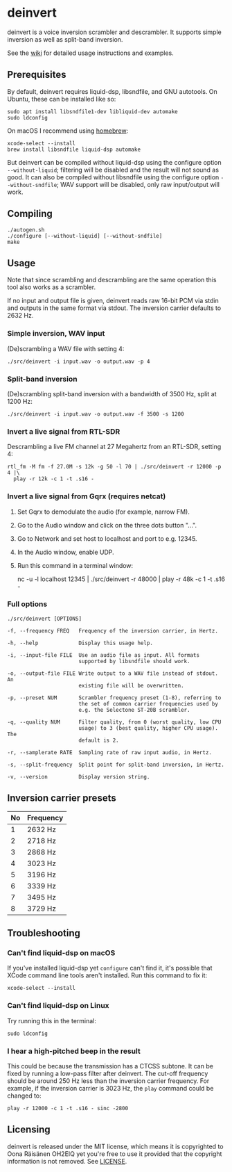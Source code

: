 # deinvert

deinvert is a voice inversion scrambler and descrambler. It supports simple
inversion as well as split-band inversion.

See the [wiki](https://github.com/windytan/deinvert/wiki) for detailed usage
instructions and examples.

## Prerequisites

By default, deinvert requires liquid-dsp, libsndfile, and GNU autotools. On
Ubuntu, these can be installed like so:

    sudo apt install libsndfile1-dev libliquid-dev automake
    sudo ldconfig

On macOS I recommend using [homebrew](https://brew.sh/):

    xcode-select --install
    brew install libsndfile liquid-dsp automake

But deinvert can be compiled without liquid-dsp using the configure
option `--without-liquid`; filtering will be disabled and the result will not
sound as good. It can also be compiled
without libsndfile using the configure option `--without-sndfile`; WAV
support will be disabled, only raw input/output will work.

## Compiling

    ./autogen.sh
    ./configure [--without-liquid] [--without-sndfile]
    make

## Usage

Note that since scrambling and descrambling are the same operation this
tool also works as a scrambler.

If no input and output file is given, deinvert reads raw 16-bit PCM via stdin
and outputs in the same format via stdout. The inversion carrier defaults to
2632 Hz.

### Simple inversion, WAV input

(De)scrambling a WAV file with setting 4:

    ./src/deinvert -i input.wav -o output.wav -p 4

### Split-band inversion

(De)scrambling split-band inversion with a bandwidth of 3500 Hz, split at 1200 Hz:

    ./src/deinvert -i input.wav -o output.wav -f 3500 -s 1200

### Invert a live signal from RTL-SDR

Descrambling a live FM channel at 27 Megahertz from an RTL-SDR, setting 4:

    rtl_fm -M fm -f 27.0M -s 12k -g 50 -l 70 | ./src/deinvert -r 12000 -p 4 |\
      play -r 12k -c 1 -t .s16 -

### Invert a live signal from Gqrx (requires netcat)

1. Set Gqrx to demodulate the audio (for example, narrow FM).
2. Go to the Audio window and click on the three dots button "...".
3. Go to Network and set host to localhost and port to e.g. 12345.
4. In the Audio window, enable UDP.
5. Run this command in a terminal window:

    nc -u -l localhost 12345 | ./src/deinvert -r 48000 | play -r 48k -c 1 -t .s16 -


### Full options

    ./src/deinvert [OPTIONS]

    -f, --frequency FREQ   Frequency of the inversion carrier, in Hertz.

    -h, --help             Display this usage help.

    -i, --input-file FILE  Use an audio file as input. All formats
                           supported by libsndfile should work.

    -o, --output-file FILE Write output to a WAV file instead of stdout. An
                           existing file will be overwritten.

    -p, --preset NUM       Scrambler frequency preset (1-8), referring to
                           the set of common carrier frequencies used by
                           e.g. the Selectone ST-20B scrambler.

    -q, --quality NUM      Filter quality, from 0 (worst quality, low CPU
                           usage) to 3 (best quality, higher CPU usage). The
                           default is 2.

    -r, --samplerate RATE  Sampling rate of raw input audio, in Hertz.

    -s, --split-frequency  Split point for split-band inversion, in Hertz.

    -v, --version          Display version string.

## Inversion carrier presets

| No | Frequency |
| -- | --------- |
|  1 | 2632 Hz   |
|  2 | 2718 Hz   |
|  3 | 2868 Hz   |
|  4 | 3023 Hz   |
|  5 | 3196 Hz   |
|  6 | 3339 Hz   |
|  7 | 3495 Hz   |
|  8 | 3729 Hz   |

## Troubleshooting

### Can't find liquid-dsp on macOS

If you've installed liquid-dsp yet `configure` can't find it, it's possible that
XCode command line tools aren't installed. Run this command to fix it:

    xcode-select --install

### Can't find liquid-dsp on Linux

Try running this in the terminal:

    sudo ldconfig

### I hear a high-pitched beep in the result

This could be because the transmission has a CTCSS subtone.
It can be fixed by running a low-pass filter after deinvert. The cut-off
frequency should be around 250 Hz less than the inversion carrier frequency. For
example, if the inversion carrier is 3023 Hz, the `play` command could be
changed to:

    play -r 12000 -c 1 -t .s16 - sinc -2800

## Licensing

deinvert is released under the MIT license, which means it is copyrighted to Oona
Räisänen OH2EIQ yet you're free to use it provided that the copyright
information is not removed. See [LICENSE](LICENSE).
